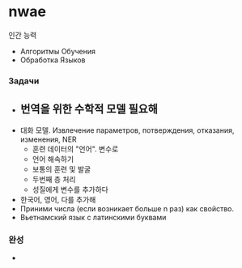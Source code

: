 # nwae
인간 능력
- Алгоритмы Обучения
- Обработка Языков

### Задачи
- 번역을 위한 수학적 모델 필요해
  - 
- 대화 모델. Извлечение параметров, потверждения, отказания, изменения, NER
  - 훈련 데이터의 "언어". 변수로
  - 언어 해속하기
  - 보통의 훈련 및 발굴
  - 두번째 층 처리
  - 성질에게 변수를 추가하다
- 한국어, 영어, 다를 추가해
- Приними числа (если возникает больше n раз) как свойство.
- Вьетнамский язык с латинскими буквами

### 완성
- 
